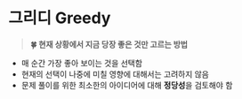 # 그리디 Greedy
>  **🍀 현재 상황에서 지금 당장 좋은 것만 고르는 방법**
- 매 순간 가장 좋아 보이는 것을 선택함
- 현재의 선택이 나중에 미칠 영향에 대해서는 고려하지 않음
- 문제 풀이를 위한 최소한의 아이디어에 대해 **정당성**을 검토해야 함
